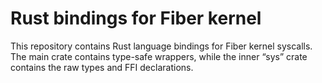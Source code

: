 # Rust bindings for Fiber kernel

This repository contains Rust language bindings for Fiber kernel syscalls. The main crate contains type-safe wrappers, while the inner “sys” crate contains the raw types and FFI declarations.